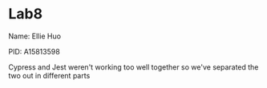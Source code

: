 # Lab8
Name: Ellie Huo

PID: A15813598



Cypress and Jest weren't working too well together
so we've separated the two out in different parts
